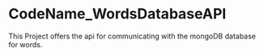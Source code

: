 # CodeName_WordsDatabaseAPI
This Project offers the api for communicating with the mongoDB database for words.
